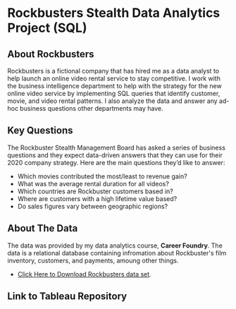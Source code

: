 # Rockbusters Stealth Data Analytics Project (SQL)
## About Rockbusters
Rockbusters is a fictional company that has hired me as a data analyst to help launch an online video rental service to stay competitive. I work with the business intelligence department to help with the strategy for the new online video service by implementing SQL queries that identify customer, movie, and video rental patterns. I also analyze the data and answer any ad-hoc business questions other departments may have.

## Key Questions
The Rockbuster Stealth Management Board has asked a series of business questions and they expect data-driven answers that they can use for their 2020 company strategy. Here are the main questions they’d like to answer:

- Which movies contributed the most/least to revenue gain?
- What was the average rental duration for all videos?
- Which countries are Rockbuster customers based in?
- Where are customers with a high lifetime value based?
- Do sales figures vary between geographic regions?

## About The Data
The data was provided by my data analytics course, **Career Foundry**. The data is a relational database containing infromation about Rockbuster's film inventory, customers, and payments, amoung other things.

- [Click Here to Download Rockbusters data set](http://www.postgresqltutorial.com/wp-content/uploads/2019/05/dvdrental.zip).

## Link to Tableau Repository

